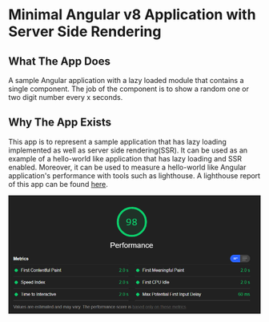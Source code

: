 # Minimal Angular v8 Application with Server Side Rendering

## What The App Does
A sample Angular application with a lazy loaded module that contains a single component. The job of the component is to show a random one or two digit number every x seconds. 

## Why The App Exists
This app is to represent a sample application that has lazy loading implemented as well as server side rendering(SSR). It can be used as an example of a hello-world like application that has lazy loading and SSR enabled. Moreover, it can be used to measure a hello-world like Angular application's performance with tools such as lighthouse. A lighthouse report of this app can be found [here](github/).

![Image of Lighthouse Performace](github/lighthouse-performance.PNG)
